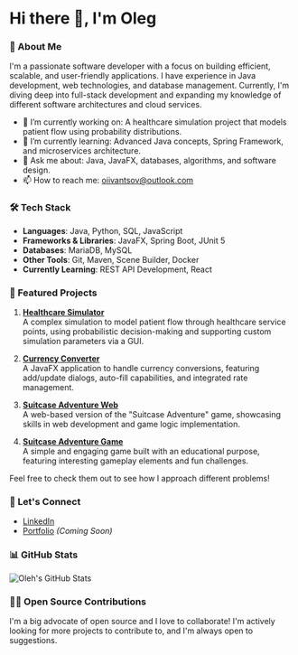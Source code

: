 # Hi there 👋, I'm Oleg

### 🚀 About Me

I'm a passionate software developer with a focus on building efficient, scalable, and user-friendly applications. I have experience in Java development, web technologies, and database management. Currently, I'm diving deep into full-stack development and expanding my knowledge of different software architectures and cloud services.

- 🔭 I’m currently working on: A healthcare simulation project that models patient flow using probability distributions.
- 🌱 I’m currently learning: Advanced Java concepts, Spring Framework, and microservices architecture.
- 💬 Ask me about: Java, JavaFX, databases, algorithms, and software design.
- 📫 How to reach me: [oiivantsov@outlook.com](mailto:oiivantsov@outlook.com)

### 🛠️ Tech Stack

- **Languages**: Java, Python, SQL, JavaScript
- **Frameworks & Libraries**: JavaFX, Spring Boot, JUnit 5
- **Databases**: MariaDB, MySQL
- **Other Tools**: Git, Maven, Scene Builder, Docker
- **Currently Learning**: REST API Development, React

### 🌟 Featured Projects

1. [**Healthcare Simulator**](https://github.com/oiivantsov/metropolia-healthcare-centre)  
   A complex simulation to model patient flow through healthcare service points, using probabilistic decision-making and supporting custom simulation parameters via a GUI.
   
2. [**Currency Converter**](https://github.com/oiivantsov/currency-converter)  
   A JavaFX application to handle currency conversions, featuring add/update dialogs, auto-fill capabilities, and integrated rate management.

3. [**Suitcase Adventure Web**](https://github.com/oiivantsov/metropolia-suitcase-adventure-web)  
   A web-based version of the "Suitcase Adventure" game, showcasing skills in web development and game logic implementation.

4. [**Suitcase Adventure Game**](https://github.com/oiivantsov/metropolia-suitcase-adventure-game)  
   A simple and engaging game built with an educational purpose, featuring interesting gameplay elements and fun challenges.

Feel free to check them out to see how I approach different problems!

### 🔗 Let's Connect

- [LinkedIn](https://linkedin.com/in/oleg-ivantsov)
- [Portfolio](#) *(Coming Soon)*

### 📊 GitHub Stats

![Oleh's GitHub Stats](https://github-readme-stats.vercel.app/api?username=oiivantsov&show_icons=true&theme=radical)

### 👨‍💻 Open Source Contributions

I'm a big advocate of open source and I love to collaborate! I'm actively looking for more projects to contribute to, and I'm always open to suggestions.
